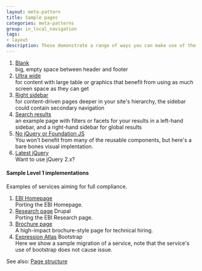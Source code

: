 ```yaml
---
layout: meta-pattern
title: Sample pages
categories: meta-patterns
group: in_local_navigation
tags:
- layout
description: These demonstrate a range of ways you can make use of the EBI styles and framework.
---
```

<ol>
  <li><a href="//ebiwd.github.io/EBI-Pattern-library/sample-site/boilerplate/blank.html">Blank</a><br/>
    big, empty space between header and footer</li>
  <li><a href="//ebiwd.github.io/EBI-Pattern-library/sample-site/boilerplate/ultra-wide.html">Ultra wide</a><br/>
    for content with large table or graphics that benefit from using as much screen space as they can get</li>
  <li><a href="//ebiwd.github.io/EBI-Pattern-library/sample-site/boilerplate/right-sidebar.html">Right sidebar</a><br/>
    for content-driven pages deeper in your site's hierarchy, the sidebar could contain secondary navigation</li>
  <li><a href="//ebiwd.github.io/EBI-Pattern-library/sample-site/boilerplate/search-results.html">Search results</a><br/>
    an example page with filters or facets for your results in a left-hand sidebar, and a right-hand sidebar for global results</li>
  <li><a href="//ebiwd.github.io/EBI-Pattern-library/sample-site/boilerplate/no-jquery.html">No jQuery or Foundation JS</a><br/>
    You won't benefit from many of the reusable components, but here's a bare bones visual implentation.</li>
  <li><a href="//ebiwd.github.io/EBI-Pattern-library/sample-site/boilerplate/jquery-update.html">Latest jQuery</a><br/>
    Want to use jQuery 2.x?</li>
</ol>

<h4>Sample Level 1 implementations</h4>
<p>Examples of services aiming for full compliance.</p>
<ol>
  <li><a href="//ebiwd.github.io/EBI-Pattern-library/sample-site/front_page.html">EBI Homepage</a> <br/>
    Porting the EBI Homepage.</li>
  <li><a href="//ebiwd.github.io/EBI-Pattern-library/sample-site/research.html">Research page</a> <span class="label">Drupal</span><br/>
    Porting the EBI Research page.</li>
  <li><a href="//ebiwd.github.io/EBI-Pattern-library/sample-site/brochure.html">Brochure page</a> <br/>
    A high-impact brochure-style page for technical hiring.</li>
  <li><a href="https://github.com/ebiwd/EBI-Framework/commit/a49d3668f2b80058be8c277d875c8b06f47a7237">Expression Atlas</a> <span class="label">Bootstrap</span><br/>
    Here we show a sample migration of a service, note that the service's use of bootstrap does not cause issue.</li>
</ol>

<!--
<h4>Sample Level 3 implementations</h4>
<p>These examples show implementations of sites making use of only part of the EBI visual guidelines or technical framework.</p>
<ol>
  <li><a href="">TO COME - Bootstrap</a><br/>
    For services aiming for full visual compliance but not using the Foundation Framework base.</li>
  <li><a href="">TO COME - No JS</a><br/>
    Using the Foundation base framework with JavaScript or jQuery.</li>
</ol>
-->

<p>See also: <a href="../page-structure" class="readmore">Page structure</a></p>
